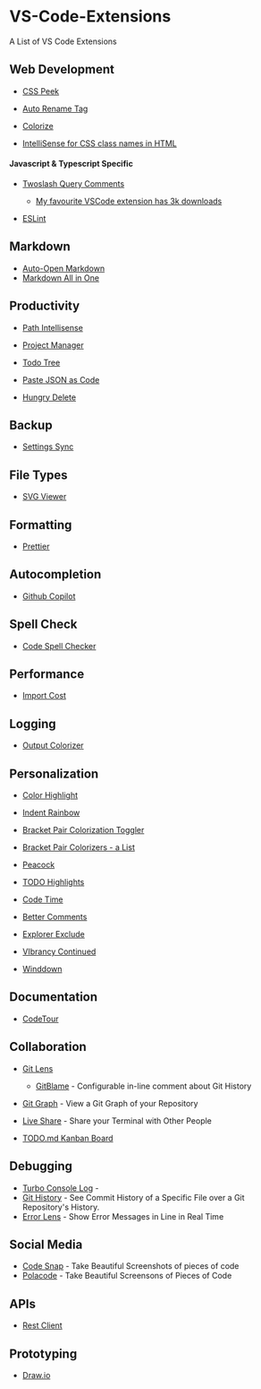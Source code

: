 # VS-Code-Extensions

A List of VS Code Extensions

## Web Development

- [CSS Peek](https://marketplace.visualstudio.com/items?itemName=pranaygp.vscode-css-peek)

- [Auto Rename Tag](https://marketplace.visualstudio.com/items?itemName=formulahendry.auto-rename-tag)

- [Colorize](https://marketplace.visualstudio.com/items?itemName=kamikillerto.vscode-colorize)

- [IntelliSense for CSS class names in HTML](https://marketplace.visualstudio.com/items?itemName=Zignd.html-css-class-completion)

#### Javascript & Typescript Specific

- [Twoslash Query Comments](https://marketplace.visualstudio.com/items?itemName=Orta.vscode-twoslash-queries)
  - [My favourite VSCode extension has 3k downloads](https://www.youtube.com/watch?v=u0adKDu--cA)

- [ESLint](https://marketplace.visualstudio.com/items?itemName=dbaeumer.vscode-eslint)

## Markdown

- [Auto-Open Markdown](https://marketplace.visualstudio.com/items?itemName=hnw.vscode-auto-open-markdown-preview)
- [Markdown All in One](https://marketplace.visualstudio.com/items?itemName=yzhang.markdown-all-in-one)

## Productivity

- [Path Intellisense](https://marketplace.visualstudio.com/items?itemName=christian-kohler.path-intellisense)

- [Project Manager](https://marketplace.visualstudio.com/items?itemName=alefragnani.project-manager)

- [Todo Tree](https://marketplace.visualstudio.com/items?itemName=Gruntfuggly.todo-tree)

- [Paste JSON as Code](https://marketplace.visualstudio.com/items?itemName=quicktype.quicktype)

- [Hungry Delete](https://marketplace.visualstudio.com/items?itemName=jasonlhy.hungry-delete)

## Backup

- [Settings Sync](https://marketplace.visualstudio.com/items?itemName=Shan.code-settings-sync)

## File Types

- [SVG Viewer](https://marketplace.visualstudio.com/items?itemName=Dheovani.svg-viewer)
## Formatting

- [Prettier](https://marketplace.visualstudio.com/items?itemName=esbenp.prettier-vscode)

## Autocompletion

- [Github Copilot](https://marketplace.visualstudio.com/items?itemName=GitHub.copilot)

## Spell Check

- [Code Spell Checker](https://marketplace.visualstudio.com/items?itemName=streetsidesoftware.code-spell-checker)

## Performance

- [Import Cost](https://marketplace.visualstudio.com/items?itemName=wix.vscode-import-cost)

## Logging

- [Output Colorizer](https://marketplace.visualstudio.com/items?itemName=IBM.output-colorizer)

## Personalization

- [Color Highlight](https://marketplace.visualstudio.com/items?itemName=naumovs.color-highlight)

- [Indent Rainbow](https://marketplace.visualstudio.com/items?itemName=oderwat.indent-rainbow)

- [Bracket Pair Colorization Toggler](https://marketplace.visualstudio.com/items?itemName=dzhavat.bracket-pair-toggler)

- [Bracket Pair Colorizers - a List](https://marketplace.visualstudio.com/search?term=Bracket%20Pair%20Colorizer&target=VSCode&category=All%20categories&sortBy=Relevance)

- [Peacock](https://marketplace.visualstudio.com/items?itemName=johnpapa.vscode-peacock)

- [TODO Highlights](https://marketplace.visualstudio.com/items?itemName=wayou.vscode-todo-highlight)

- [Code Time](https://marketplace.visualstudio.com/items?itemName=softwaredotcom.swdc-vscode)

- [Better Comments](https://marketplace.visualstudio.com/items?itemName=aaron-bond.better-comments)

- [Explorer Exclude](https://marketplace.visualstudio.com/items?itemName=PeterSchmalfeldt.explorer-exclude)

- [VIbrancy Continued](https://marketplace.visualstudio.com/items?itemName=illixion.vscode-vibrancy-continued)

- [Winddown](https://marketplace.visualstudio.com/items?itemName=winddown.vscode-winddown)

## Documentation

- [CodeTour](https://marketplace.visualstudio.com/items?itemName=vsls-contrib.codetour)

## Collaboration

- [Git Lens](https://marketplace.visualstudio.com/items?itemName=eamodio.gitlens)
  - [GitBlame](https://marketplace.visualstudio.com/items?itemName=waderyan.gitblame) - Configurable in-line comment about Git History

- [Git Graph](https://marketplace.visualstudio.com/items?itemName=mhutchie.git-graph) - View a Git Graph of your Repository 

- [Live Share](https://marketplace.visualstudio.com/items?itemName=MS-vsliveshare.vsliveshare) - Share your Terminal with Other People

- [TODO.md Kanban Board](https://marketplace.visualstudio.com/items?itemName=coddx.coddx-alpha)

## Debugging 

- [Turbo Console Log](https://marketplace.visualstudio.com/items?itemName=ChakrounAnas.turbo-console-log) - 
- [Git History](https://marketplace.visualstudio.com/items?itemName=donjayamanne.githistory) - See Commit History of a Specific File over a Git Repository's History.
- [Error Lens](https://marketplace.visualstudio.com/items?itemName=usernamehw.errorlens) - Show Error Messages in Line in Real Time

## Social Media

- [Code Snap](https://marketplace.visualstudio.com/items?itemName=adpyke.codesnap) - Take Beautiful Screenshots of pieces of code
- [Polacode](https://marketplace.visualstudio.com/items?itemName=pnp.polacode) - Take Beautiful Screensons of Pieces of Code 

## APIs

- [Rest Client](https://marketplace.visualstudio.com/items?itemName=humao.rest-client)

## Prototyping

- [Draw.io](https://marketplace.visualstudio.com/items?itemName=hediet.vscode-drawio)